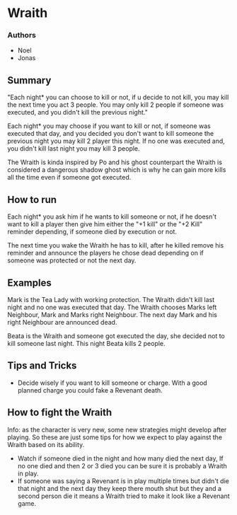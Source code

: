 # Wraith

### Authors
- Noel
- Jonas

## Summary

"Each night* you can choose to kill or not, if u decide to not kill, you may kill the next time you act 3 people. You may only kill 2 people if someone was executed, and you didn't kill the previous night."

Each night* you may choose if you want to kill or not, if someone was executed that day, and you decided you don't want to kill someone the previous night you may kill 2 player this night. If no one was executed and, you didn't kill last night you may kill 3 people.

The Wraith is kinda inspired by Po and his ghost counterpart the Wraith is considered a dangerous shadow ghost which is why he can gain more kills all the time even if someone got executed.

## How to run

Each night* you ask him if he wants to kill someone or not, if he doesn't want to kill a player then give him either the "+1 kill" or the "+2 Kill" reminder depending, if someone died by execution or not.

The next time you wake the Wraith he has to kill, after he killed remove his reminder and announce the players he chose dead depending on if someone was protected or not the next day.

## Examples

Mark is the Tea Lady with working protection. The Wraith didn't kill last night and no one was executed that day. The Wraith chooses Marks left Neighbour, Mark and Marks right Neighbour. The next day Mark and his right Neighbour are announced dead.

Beata is the Wraith and someone got executed the day, she decided not to kill someone last night. This night Beata kills 2 people.

## Tips and Tricks

- Decide wisely if you want to kill someone or charge. With a good planned charge you could fake a Revenant death.

## How to fight the Wraith

Info: as the character is very new, some new strategies might develop after playing. So these are just some tips for how we expect to play against the Wraith based on its ability.

- Watch if someone died in the night and how many died the next day, If no one died and then 2 or 3 died you can be sure it is probably a Wraith in play.
- If someone was saying a Revenant is in play multiple times but didn't die that night and the next day they keep there mouth shut but they and a second person die it means a Wraith tried to make it look like a Revenant game.